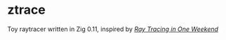 # ztrace
Toy raytracer written in Zig 0.11, inspired by [_Ray Tracing in One Weekend_](https://raytracing.github.io/books/RayTracingInOneWeekend.html)
